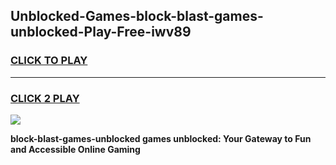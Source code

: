 
## Unblocked-Games-block-blast-games-unblocked-Play-Free-iwv89
<h3>
<a href="https://premium76.site?title=block-blast-games-unblocked&ref=23A">CLICK TO PLAY</a></h3>
<hr>

<h3>
<a href="https://premium76.site?title=block-blast-games-unblocked&ref=23A">CLICK 2 PLAY</a>
  
</h3>

<a href="https://premium76.site?title=block-blast-games-unblocked&ref=23A"><img src="https://clearcache.store/games.png"></a>


**block-blast-games-unblocked games unblocked: Your Gateway to Fun and Accessible Online Gaming**
